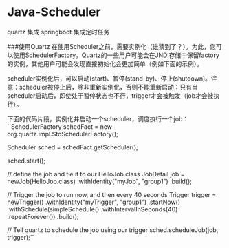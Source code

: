 # Java-Scheduler
quartz 集成 springboot 集成定时任务


###使用Quartz
在使用Scheduler之前，需要实例化（谁猜到了？）。为此，您可以使用SchedulerFactory。Quartz的一些用户可能会在JNDI存储中保留factory的实例，其他用户可能会发现直接初始化会更加简单（例如下面的示例）。

scheduler实例化后，可以启动(start)、暂停(stand-by)、停止(shutdown)。注意：scheduler被停止后，除非重新实例化，否则不能重新启动；只有当scheduler启动后，即使处于暂停状态也不行，trigger才会被触发（job才会被执行）。

下面的代码片段，实例化并启动一个scheduler，调度执行一个job：
 ``SchedulerFactory schedFact = new org.quartz.impl.StdSchedulerFactory();

  Scheduler sched = schedFact.getScheduler();

  sched.start();

  // define the job and tie it to our HelloJob class
  JobDetail job = newJob(HelloJob.class)
      .withIdentity("myJob", "group1")
      .build();

  // Trigger the job to run now, and then every 40 seconds
  Trigger trigger = newTrigger()
      .withIdentity("myTrigger", "group1")
      .startNow()
      .withSchedule(simpleSchedule()
          .withIntervalInSeconds(40)
          .repeatForever())
      .build();

  // Tell quartz to schedule the job using our trigger
  sched.scheduleJob(job, trigger);``
